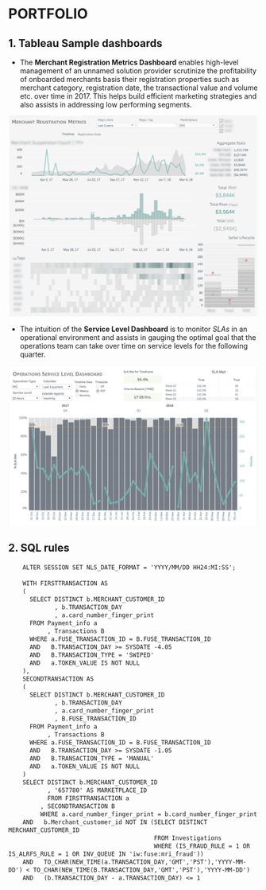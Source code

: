 # PORTFOLIO
## 1. Tableau Sample dashboards

* The **Merchant Registration Metrics Dashboard** enables high-level management of an unnamed solution provider scrutinize the profitability of onboarded merchants basis their registration properties such as merchant category, registration date, the transactional value and volume etc. over time in 2017. This helps build efficient marketing strategies and also assists in addressing low performing segments.

![Portfolio Tableau1.png](https://github.com/Shilsri/PORTFOLIO/blob/master/Portfolio%20Tableau%201.png)

* The intuition of the **Service Level Dashboard** is to monitor *SLAs* in an operational environment and assists in gauging the optimal goal that the operations team can take over time on service levels for the following quarter.

![Portfolio Tableau2.png](https://github.com/Shilsri/PORTFOLIO/blob/master/Portfolio%20Tableau%202.png)


## 2. SQL rules

        ALTER SESSION SET NLS_DATE_FORMAT = 'YYYY/MM/DD HH24:MI:SS';        
                
        WITH FIRSTTRANSACTION AS        
        (        
          SELECT DISTINCT b.MERCHANT_CUSTOMER_ID        
                 , b.TRANSACTION_DAY        
                 , a.card_number_finger_print        
          FROM Payment_info a        
               , Transactions B        
          WHERE a.FUSE_TRANSACTION_ID = B.FUSE_TRANSACTION_ID        
          AND   B.TRANSACTION_DAY >= SYSDATE -4.05        
          AND   B.TRANSACTION_TYPE = 'SWIPED'        
          AND   a.TOKEN_VALUE IS NOT NULL        
        ),        
        SECONDTRANSACTION AS        
        (        
          SELECT DISTINCT b.MERCHANT_CUSTOMER_ID        
                 , b.TRANSACTION_DAY        
                 , a.card_number_finger_print        
                 , B.FUSE_TRANSACTION_ID        
          FROM Payment_info a        
               , Transactions B        
          WHERE a.FUSE_TRANSACTION_ID = B.FUSE_TRANSACTION_ID        
          AND   B.TRANSACTION_DAY >= SYSDATE -1.05        
          AND   B.TRANSACTION_TYPE = 'MANUAL'        
          AND   a.TOKEN_VALUE IS NOT NULL        
        )        
        SELECT DISTINCT b.MERCHANT_CUSTOMER_ID        
               , '657780' AS MARKETPLACE_ID        
               FROM FIRSTTRANSACTION a        
             , SECONDTRANSACTION B        
             WHERE a.card_number_finger_print = b.card_number_finger_print        
        AND   b.Merchant_customer_id NOT IN (SELECT DISTINCT MERCHANT_CUSTOMER_ID        
                                             FROM Investigations        
                                             WHERE (IS_FRAUD_RULE = 1 OR IS_ALRFS_RULE = 1 OR INV_QUEUE IN 'iw:fuse:mri_fraud'))        
        AND   TO_CHAR(NEW_TIME(a.TRANSACTION_DAY,'GMT','PST'),'YYYY-MM-DD') < TO_CHAR(NEW_TIME(B.TRANSACTION_DAY,'GMT','PST'),'YYYY-MM-DD')        
        AND   (b.TRANSACTION_DAY - a.TRANSACTION_DAY) <= 1

